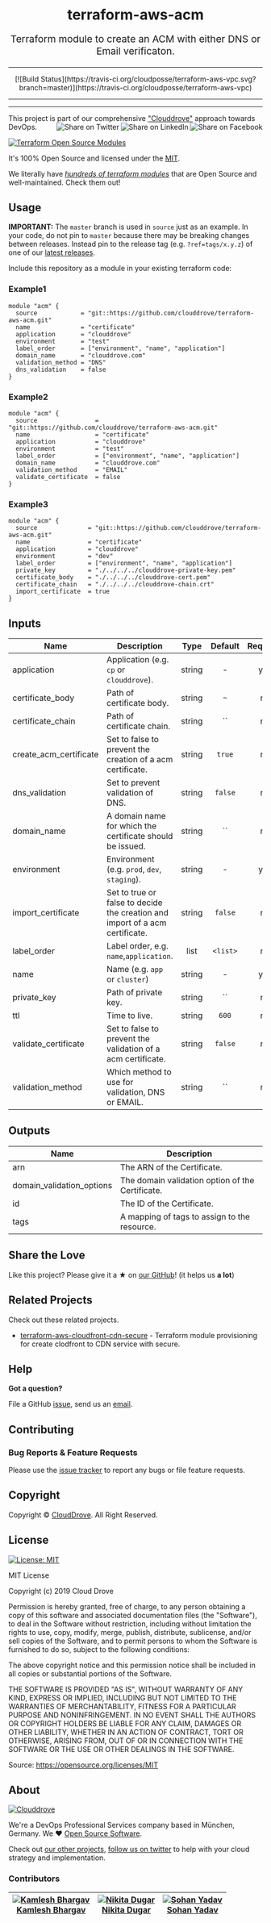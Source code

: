 <!-- This file was automatically generated by the `geine`. Make all changes to `README.yaml` and run `make readme` to rebuild this file. -->
<h1 align="center">
    terraform-aws-acm
</h1>

<p align="center" style="font-size: 1.2rem;"> 
    Terraform module to create an ACM with either DNS or Email verificaton.
     </p>


---
<p align="center">
     [![Build Status](https://travis-ci.org/cloudposse/terraform-aws-vpc.svg?branch=master)](https://travis-ci.org/cloudposse/terraform-aws-vpc)
</p>

<hr>

---

This project is part of our comprehensive ["Clouddrove"](https://clouddrove.com) approach towards DevOps. 
[<img align="right" title="Share on Facebook" src="https://docs.cloudposse.com/images/ionicons/social-facebook-outline-2.0.1-16x16-999999.svg" />][share_facebook]
[<img align="right" title="Share on LinkedIn" src="https://docs.cloudposse.com/images/ionicons/social-linkedin-outline-2.0.1-16x16-999999.svg" />][share_linkedin]
[<img align="right" title="Share on Twitter" src="https://docs.cloudposse.com/images/ionicons/social-twitter-outline-2.0.1-16x16-999999.svg" />][share_twitter]


[![Terraform Open Source Modules](https://docs.cloudposse.com/images/terraform-open-source-modules.svg)][terraform_modules]




It's 100% Open Source and licensed under the [MIT](LICENSE).



We literally have [*hundreds of terraform modules*][terraform_modules] that are Open Source and well-maintained. Check them out! 







## Usage


**IMPORTANT:** The `master` branch is used in `source` just as an example. In your code, do not pin to `master` because there may be breaking changes between releases.
Instead pin to the release tag (e.g. `?ref=tags/x.y.z`) of one of our [latest releases](https://github.com/clouddrove/terraform-aws-acm/releases).


Include this repository as a module in your existing terraform code:
### Example1
```hcl
module "acm" {
  source            = "git::https://github.com/clouddrove/terraform-aws-acm.git"
  name              = "certificate"
  application       = "clouddrove"
  environment       = "test"
  label_order       = ["environment", "name", "application"]
  domain_name       = "clouddrove.com"
  validation_method = "DNS"
  dns_validation    = false
}
```

### Example2
```hcl
module "acm" {
  source                = "git::https://github.com/clouddrove/terraform-aws-acm.git"
  name                  = "certificate"
  application           = "clouddrove"
  environment           = "test"
  label_order           = ["environment", "name", "application"]
  domain_name           = "clouddrove.com"
  validation_method     = "EMAIL"
  validate_certificate  = false
}
```

### Example3
```hcl
module "acm" {
  source              = "git::https://github.com/clouddrove/terraform-aws-acm.git"
  name                = "certificate"
  application         = "clouddrove"
  environment         = "dev"
  label_order         = ["environment", "name", "application"]
  private_key         = "./../../../clouddrove-private-key.pem"
  certificate_body    = "./../../../clouddrove-cert.pem"
  certificate_chain   = "./../../../clouddrove-chain.crt"
  import_certificate  = true
}
```






## Inputs

| Name | Description | Type | Default | Required |
|------|-------------|:----:|:-----:|:-----:|
| application | Application (e.g. `cp` or `clouddrove`). | string | - | yes |
| certificate_body | Path of certificate body. | string | `~` | no |
| certificate_chain | Path of certificate chain. | string | `` | no |
| create_acm_certificate | Set to false to prevent the creation of a acm certificate. | string | `true` | no |
| dns_validation | Set to prevent validation of DNS. | string | `false` | no |
| domain_name | A domain name for which the certificate should be issued. | string | `` | no |
| environment | Environment (e.g. `prod`, `dev`, `staging`). | string | - | yes |
| import_certificate | Set to true or false to decide the creation and import of a acm certificate. | string | `false` | no |
| label_order | Label order, e.g. `name`,`application`. | list | `<list>` | no |
| name | Name  (e.g. `app` or `cluster`) | string | - | yes |
| private_key | Path of private key. | string | `` | no |
| ttl | Time to live. | string | `600` | no |
| validate_certificate | Set to false to prevent the validation of a acm certificate. | string | `false` | no |
| validation_method | Which method to use for validation, DNS or EMAIL. | string | `` | no |

## Outputs

| Name | Description |
|------|-------------|
| arn | The ARN of the Certificate. |
| domain_validation_options | The domain validation option of the Certificate. |
| id | The ID of the Certificate. |
| tags | A mapping of tags to assign to the resource. |




## Share the Love 

Like this project? Please give it a ★ on [our GitHub](https://github.com/clouddrove/terraform-aws-acm)! (it helps us **a lot**) 

## Related Projects

Check out these related projects.

- [terraform-aws-cloudfront-cdn-secure](https://github.com/clouddrove/terraform-aws-cloudfront-cdn-secure) - Terraform module provisioning for create clodfront to CDN service with secure.



## Help

**Got a question?**

File a GitHub [issue](https://github.com/clouddrove/terraform-aws-acm/issues), send us an [email][email].

## Contributing

### Bug Reports & Feature Requests

Please use the [issue tracker](https://github.com/clouddrove/terraform-aws-acm/issues) to report any bugs or file feature requests.


## Copyright

Copyright © [CloudDrove](https://clouddrove.com). All Right Reserved.




## License 

[![License: MIT](https://img.shields.io/badge/License-MIT-yellow.svg)](https://opensource.org/licenses/MIT)

MIT License

Copyright (c) 2019 Cloud Drove

Permission is hereby granted, free of charge, to any person obtaining a copy
of this software and associated documentation files (the "Software"), to deal
in the Software without restriction, including without limitation the rights
to use, copy, modify, merge, publish, distribute, sublicense, and/or sell
copies of the Software, and to permit persons to whom the Software is
furnished to do so, subject to the following conditions:

The above copyright notice and this permission notice shall be included in all
copies or substantial portions of the Software.

THE SOFTWARE IS PROVIDED "AS IS", WITHOUT WARRANTY OF ANY KIND, EXPRESS OR
IMPLIED, INCLUDING BUT NOT LIMITED TO THE WARRANTIES OF MERCHANTABILITY,
FITNESS FOR A PARTICULAR PURPOSE AND NONINFRINGEMENT. IN NO EVENT SHALL THE
AUTHORS OR COPYRIGHT HOLDERS BE LIABLE FOR ANY CLAIM, DAMAGES OR OTHER
LIABILITY, WHETHER IN AN ACTION OF CONTRACT, TORT OR OTHERWISE, ARISING FROM,
OUT OF OR IN CONNECTION WITH THE SOFTWARE OR THE USE OR OTHER DEALINGS IN THE
SOFTWARE.

Source: <https://opensource.org/licenses/MIT>


## About

[![Clouddrove][logo]][website]

We're a DevOps Professional Services company based in München, Germany. We ❤️  [Open Source Software][we_love_open_source].

Check out [our other projects][github], [follow us on twitter][twitter] to help with your cloud strategy and implementation.



### Contributors

|  [![Kamlesh Bhargav][kamleshbhargav_avatar]][kamleshbhargav_homepage]<br/>[Kamlesh Bhargav][kamleshbhargav_homepage] | [![Nikita Dugar][nikitadugar_avatar]][nikitadugar_homepage]<br/>[Nikita Dugar][nikitadugar_homepage] | [![Sohan Yadav][sohanyadav_avatar]][sohanyadav_homepage]<br/>[Sohan Yadav][sohanyadav_homepage] |
|---|---|---|

  [kamleshbhargav_homepage]: https://github.com/kamleshbhargav
  [kamleshbhargav_avatar]: https://github.com/kamleshbhargav.png?size=150
  [nikitadugar_homepage]: https://github.com/nikitadugar
  [nikitadugar_avatar]: https://github.com/nikitadugar.png?size=150
  [sohanyadav_homepage]: https://github.com/sohanyadav
  [sohanyadav_avatar]: https://github.com/sohanyadav.png?size=150



  [logo]: https://clouddrove.com/media/images/logo.png
  [website]: https://clouddrove.com
  [github]: https://github.com/clouddrove
  [linkedin]: https://cpco.io/linkedin
  [twitter]: https://twitter.com/clouddrove/
  [email]: https://clouddrove.com/contact-us.html
  [we_love_open_source]: https://github.com/clouddrove
  [terraform_modules]: https://github.com/clouddrove?utf8=%E2%9C%93&q=terraform-&type=&language=
  [share_twitter]: https://twitter.com/intent/tweet/?text=terraform-aws-acm&url=https://github.com/clouddrove/terraform-aws-acm
  [share_linkedin]: https://www.linkedin.com/shareArticle?mini=true&title=terraform-aws-acm&url=https://github.com/clouddrove/terraform-aws-acm
  [share_facebook]: https://facebook.com/sharer/sharer.php?u=https://github.com/clouddrove/terraform-aws-acm
